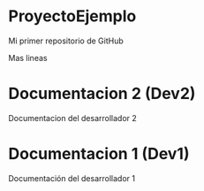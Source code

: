 # ProyectoEjemplo
Mi primer repositorio de GitHub

Mas lineas

# Documentacion 2 (Dev2)
Documentacion del desarrollador 2

# Documentacion 1 (Dev1)
Documentación del desarrollador 1

